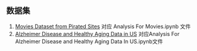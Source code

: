 ## 数据集

1. [Movies Dataset from Pirated Sites](https://www.kaggle.com/datasets/arsalanrehman/movies-dataset-from-piracy-website) 对应 Analysis For Movies.ipynb 文件
2. [Alzheimer Disease and Healthy Aging Data in US](https://www.kaggle.com/datasets/ananthu19/alzheimer-disease-and-healthy-aging-data-in-us) 对应Analysis For Alzheimer Disease and Healthy Aging Data In US.ipynb文件

